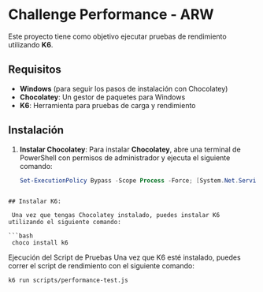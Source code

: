 # Challenge Performance - ARW

Este proyecto tiene como objetivo ejecutar pruebas de rendimiento utilizando **K6**.

## Requisitos

- **Windows** (para seguir los pasos de instalación con Chocolatey)
- **Chocolatey**: Un gestor de paquetes para Windows
- **K6**: Herramienta para pruebas de carga y rendimiento

## Instalación

1. **Instalar Chocolatey**:
   Para instalar **Chocolatey**, abre una terminal de PowerShell con permisos de administrador y ejecuta el siguiente comando:

   ```powershell
   Set-ExecutionPolicy Bypass -Scope Process -Force; [System.Net.ServicePointManager]::SecurityProtocol = [System.Net.SecurityProtocolType]::Tls12; iex ((New-Object System.Net.WebClient).DownloadString('https://community.chocolatey.org/install.ps1'))
   
```

## Instalar K6:

 Una vez que tengas Chocolatey instalado, puedes instalar K6 utilizando el siguiente comando:

```bash
 choco install k6
```
Ejecución del Script de Pruebas
Una vez que K6 esté instalado, puedes correr el script de rendimiento con el siguiente comando:

```bash
k6 run scripts/performance-test.js
```